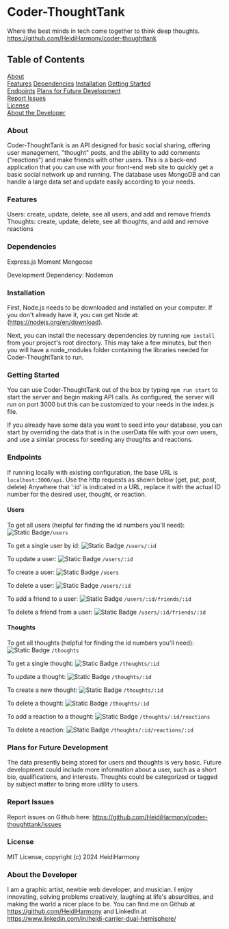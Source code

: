 # Coder-ThoughtTank

Where the best minds in tech come together to think deep thoughts.
<https://github.com/HeidiHarmony/coder-thoughttank>

## Table of Contents

[About](#about)  
[Features](#features)
[Dependencies](#dependencies)
[Installation](#installation)
[Getting Started](#getting-started)  
[Endpoints](#endpoints)
[Plans for Future Development](#plans-for-future-development)  
[Report Issues](#report-issues)  
[License](#license)  
[About the Developer](#about-the-developer)

### About

Coder-ThoughtTank is an API designed for basic social sharing, offering user management, "thought" posts, and the ability to add comments ("reactions") and make friends with other users. This is a back-end application that you can use with your front-end web site to quickly get a basic social network up and running. The database uses MongoDB and can handle a large data set and update easily according to your needs.

### Features

Users: create, update, delete, see all users, and add and remove friends
Thoughts: create, update, delete, see all thoughts, and add and remove reactions

### Dependencies

Express.js
Moment
Mongoose

Development Dependency: Nodemon

### Installation

First, Node.js needs to be downloaded and installed on your computer. If you don't already have it, you can get Node at: (<https://nodejs.org/en/download>).

Next, you can install the necessary dependencies by running
`npm install` from your project's root directory. This may take a few minutes, but then you will have a node_modules folder containing the libraries needed for Coder-ThoughtTank to run.

### Getting Started

You can use Coder-ThoughtTank out of the box by typing `npm run start` to start the server and begin making API calls. As configured, the server will run on port 3000 but this can be customized to your needs in the index.js file.

If you already have some data you want to seed into your database, you can start by overriding the data that is in the userData file with your own users, and use a similar process for seeding any thoughts and reactions.

### Endpoints

If running locally with existing configuration, the base URL is `localhost:3000/api`.
Use the http requests as shown below (get, put, post, delete)
Anywhere that ':id' is indicated in a URL, replace it with the actual ID number for the desired user, thought, or reaction.

#### Users

To get all users (helpful for finding the id numbers you'll need):
![Static Badge](https://img.shields.io/badge/GET-blue)`/users`

To get a single user by id:
![Static Badge](https://img.shields.io/badge/GET-blue) `/users/:id`

To update a user:
![Static Badge](https://img.shields.io/badge/PUT-gold) `/users/:id`

To create a user:
![Static Badge](https://img.shields.io/badge/POST-green) `/users`

To delete a user:
![Static Badge](https://img.shields.io/badge/DELETE-red) `/users/:id`

To add a friend to a user:
![Static Badge](https://img.shields.io/badge/POST-green) `/users/:id/friends/:id`

To delete a friend from a user:
![Static Badge](https://img.shields.io/badge/DELETE-red) `/users/:id/friends/:id`

#### Thoughts

To get all thoughts (helpful for finding the id numbers you'll need):
![Static Badge](https://img.shields.io/badge/GET-blue) `/thoughts`

To get a single thought:
![Static Badge](https://img.shields.io/badge/GET-blue) `/thoughts/:id`

To update a thought:
![Static Badge](https://img.shields.io/badge/PUT-gold) `/thoughts/:id`

To create a new thought:
![Static Badge](https://img.shields.io/badge/POST-green) `/thoughts/:id`

To delete a thought:
![Static Badge](https://img.shields.io/badge/DELETE-red) `/thoughts/:id`

To add a reaction to a thought:
![Static Badge](https://img.shields.io/badge/POST-green) `/thoughts/:id/reactions`

To delete a reaction:
![Static Badge](https://img.shields.io/badge/DELETE-red) `/thoughts/:id/reactions/:id`

### Plans for Future Development

The data presently being stored for users and thoughts is very basic. Future development could include more information about a user, such as a short bio, qualifications, and interests. Thoughts could be categorized or tagged by subject matter to bring more utility to users.

### Report Issues

Report issues on Github here: <https://github.com/HeidiHarmony/coder-thoughttank/issues>

### License

MIT License, copyright (c) 2024 HeidiHarmony

### About the Developer

I am a graphic artist, newbie web developer, and musician. I enjoy innovating, solving problems creatively, laughing at life's absurdities, and making the world a nicer place to be. You can find me on Github at <https://github.com/HeidiHarmony> and LinkedIn at <https://www.linkedin.com/in/heidi-carrier-dual-hemisphere/>
